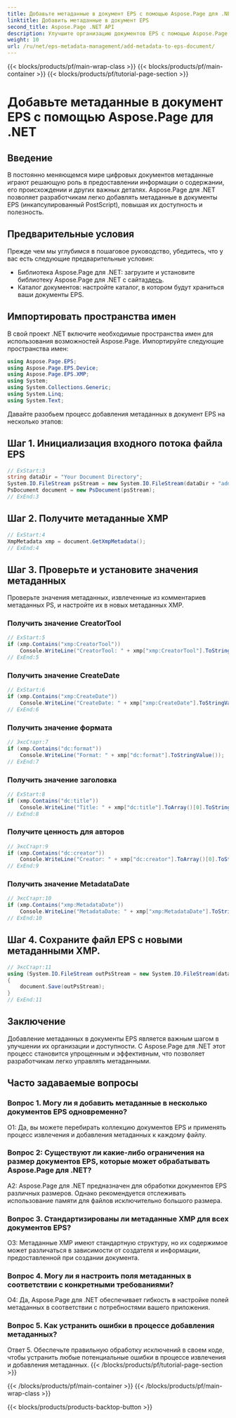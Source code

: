 ```yaml
---
title: Добавьте метаданные в документ EPS с помощью Aspose.Page для .NET
linktitle: Добавить метаданные в документ EPS
second_title: Aspose.Page .NET API
description: Улучшите организацию документов EPS с помощью Aspose.Page для .NET. Легко добавляйте метаданные для улучшения доступности и поиска информации.
weight: 10
url: /ru/net/eps-metadata-management/add-metadata-to-eps-document/
---
```


{{< blocks/products/pf/main-wrap-class >}}
{{< blocks/products/pf/main-container >}}
{{< blocks/products/pf/tutorial-page-section >}}

# Добавьте метаданные в документ EPS с помощью Aspose.Page для .NET

## Введение

В постоянно меняющемся мире цифровых документов метаданные играют решающую роль в предоставлении информации о содержании, его происхождении и других важных деталях. Aspose.Page для .NET позволяет разработчикам легко добавлять метаданные в документы EPS (инкапсулированный PostScript), повышая их доступность и полезность.

## Предварительные условия

Прежде чем мы углубимся в пошаговое руководство, убедитесь, что у вас есть следующие предварительные условия:

-  Библиотека Aspose.Page для .NET: загрузите и установите библиотеку Aspose.Page для .NET с сайта[здесь](https://releases.aspose.com/page/net/).
- Каталог документов: настройте каталог, в котором будут храниться ваши документы EPS.

## Импортировать пространства имен

В свой проект .NET включите необходимые пространства имен для использования возможностей Aspose.Page. Импортируйте следующие пространства имен:

```csharp
using Aspose.Page.EPS;
using Aspose.Page.EPS.Device;
using Aspose.Page.EPS.XMP;
using System;
using System.Collections.Generic;
using System.Linq;
using System.Text;
```

Давайте разобьем процесс добавления метаданных в документ EPS на несколько этапов:

## Шаг 1. Инициализация входного потока файла EPS

```csharp
// ExStart:3
string dataDir = "Your Document Directory";
System.IO.FileStream psStream = new System.IO.FileStream(dataDir + "add_input.eps", System.IO.FileMode.Open, System.IO.FileAccess.Read);
PsDocument document = new PsDocument(psStream);
// ExEnd:3
```

## Шаг 2. Получите метаданные XMP

```csharp
// ExStart:4
XmpMetadata xmp = document.GetXmpMetadata();
// ExEnd:4
```

## Шаг 3. Проверьте и установите значения метаданных

Проверьте значения метаданных, извлеченные из комментариев метаданных PS, и настройте их в новых метаданных XMP.

### Получить значение CreatorTool

```csharp
// ExStart:5
if (xmp.Contains("xmp:CreatorTool"))
    Console.WriteLine("CreatorTool: " + xmp["xmp:CreatorTool"].ToStringValue());
// ExEnd:5
```

### Получить значение CreateDate

```csharp
// ExStart:6
if (xmp.Contains("xmp:CreateDate"))
    Console.WriteLine("CreateDate: " + xmp["xmp:CreateDate"].ToStringValue());
// ExEnd:6
```

### Получить значение формата

```csharp
// ЭксСтарт:7
if (xmp.Contains("dc:format"))
    Console.WriteLine("Format: " + xmp["dc:format"].ToStringValue());
// ExEnd:7
```

### Получить значение заголовка

```csharp
// ExStart:8
if (xmp.Contains("dc:title"))
    Console.WriteLine("Title: " + xmp["dc:title"].ToArray()[0].ToStringValue());
// ExEnd:8
```

### Получите ценность для авторов

```csharp
// ЭксСтарт:9
if (xmp.Contains("dc:creator"))
    Console.WriteLine("Creator: " + xmp["dc:creator"].ToArray()[0].ToStringValue());
// ExEnd:9
```

### Получить значение MetadataDate

```csharp
// ЭксСтарт:10
if (xmp.Contains("xmp:MetadataDate"))
    Console.WriteLine("MetadataDate: " + xmp["xmp:MetadataDate"].ToStringValue());
// ExEnd:10
```

## Шаг 4. Сохраните файл EPS с новыми метаданными XMP.

```csharp
// ЭксСтарт:11
using (System.IO.FileStream outPsStream = new System.IO.FileStream(dataDir + "add_output.eps", System.IO.FileMode.Create, System.IO.FileAccess.Write))
{
    document.Save(outPsStream);
}
// ExEnd:11
```

## Заключение

Добавление метаданных в документы EPS является важным шагом в улучшении их организации и доступности. С Aspose.Page для .NET этот процесс становится упрощенным и эффективным, что позволяет разработчикам легко управлять метаданными.

## Часто задаваемые вопросы

### Вопрос 1. Могу ли я добавить метаданные в несколько документов EPS одновременно?

О1: Да, вы можете перебирать коллекцию документов EPS и применять процесс извлечения и добавления метаданных к каждому файлу.

### Вопрос 2: Существуют ли какие-либо ограничения на размер документов EPS, которые может обрабатывать Aspose.Page для .NET?

A2: Aspose.Page для .NET предназначен для обработки документов EPS различных размеров. Однако рекомендуется отслеживать использование памяти для файлов исключительно большого размера.

### Вопрос 3. Стандартизированы ли метаданные XMP для всех документов EPS?

О3: Метаданные XMP имеют стандартную структуру, но их содержимое может различаться в зависимости от создателя и информации, предоставленной при создании документа.

### Вопрос 4. Могу ли я настроить поля метаданных в соответствии с конкретными требованиями?

О4: Да, Aspose.Page для .NET обеспечивает гибкость в настройке полей метаданных в соответствии с потребностями вашего приложения.

### Вопрос 5. Как устранить ошибки в процессе добавления метаданных?

Ответ 5. Обеспечьте правильную обработку исключений в своем коде, чтобы устранить любые потенциальные ошибки в процессе извлечения и добавления метаданных.
{{< /blocks/products/pf/tutorial-page-section >}}

{{< /blocks/products/pf/main-container >}}
{{< /blocks/products/pf/main-wrap-class >}}

{{< blocks/products/products-backtop-button >}}
